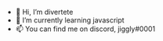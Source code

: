 - 👋 Hi, I’m divertete
- 🌱 I’m currently learning javascript
- 📫 You can find me on discord, jiggly#0001
